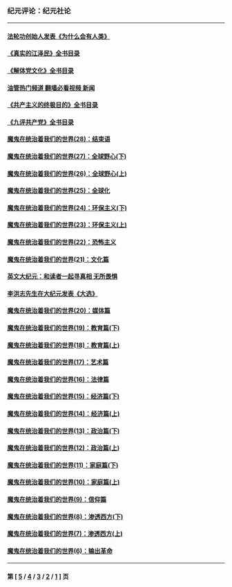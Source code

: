 ### 纪元评论：纪元社论
---
#### [法轮功创始人发表《为什么会有人类》](../../pages/nsc422/n13912117.md?03310330) 
#### [《真实的江泽民》全书目录](../../pages/nsc422/n13721399.md?03310330) 
#### [《解体党文化》全书目录](../../pages/nsc422/n13721157.md?03310330) 
#### [油管热门频道 翻墙必看视频 新闻](ok?03310330)
#### [《共产主义的终极目的》全书目录](../../pages/nsc422/n13721048.md?03310330) 
#### [《九评共产党》全书目录](../../pages/nsc422/n13708085.md?03310330) 
#### [魔鬼在统治着我们的世界(28)：结束语](../../pages/nsc422/n10936246.md?03310330) 
#### [魔鬼在统治着我们的世界(27)：全球野心(下)](../../pages/nsc422/n10928319.md?03310330) 
#### [魔鬼在统治着我们的世界(26)：全球野心(上)](../../pages/nsc422/n10900318.md?03310330) 
#### [魔鬼在统治着我们的世界(25)：全球化](../../pages/nsc422/n10788205.md?03310330) 
#### [魔鬼在统治着我们的世界(24)：环保主义(下)](../../pages/nsc422/n10695307.md?03310330) 
#### [魔鬼在统治着我们的世界(23)：环保主义(上)](../../pages/nsc422/n10688613.md?03310330) 
#### [魔鬼在统治着我们的世界(22)：恐怖主义](../../pages/nsc422/n10614727.md?03310330) 
#### [魔鬼在统治着我们的世界(21)：文化篇](../../pages/nsc422/n10597706.md?03310330) 
#### [英文大纪元：和读者一起寻真相 无所畏惧](../../pages/nsc422/n12542027.md?03310330) 
#### [李洪志先生在大纪元发表《大选》](../../pages/nsc422/n12534746.md?03310330) 
#### [魔鬼在统治着我们的世界(20)：媒体篇](../../pages/nsc422/n10586579.md?03310330) 
#### [魔鬼在统治着我们的世界(19)：教育篇(下)](../../pages/nsc422/n10564808.md?03310330) 
#### [魔鬼在统治着我们的世界(18)：教育篇(上)](../../pages/nsc422/n10526970.md?03310330) 
#### [魔鬼在统治着我们的世界(17)：艺术篇](../../pages/nsc422/n10499093.md?03310330) 
#### [魔鬼在统治着我们的世界(16)：法律篇](../../pages/nsc422/n10485969.md?03310330) 
#### [魔鬼在统治着我们的世界(15)：经济篇(下)](../../pages/nsc422/n10469975.md?03310330) 
#### [魔鬼在统治着我们的世界(14)：经济篇(上)](../../pages/nsc422/n10457370.md?03310330) 
#### [魔鬼在统治着我们的世界(13)：政治篇(下)](../../pages/nsc422/n10448270.md?03310330) 
#### [魔鬼在统治着我们的世界(12)：政治篇(上)](../../pages/nsc422/n10444576.md?03310330) 
#### [魔鬼在统治着我们的世界(11)：家庭篇(下)](../../pages/nsc422/n10440961.md?03310330) 
#### [魔鬼在统治着我们的世界(10)：家庭篇(上)](../../pages/nsc422/n10435448.md?03310330) 
#### [魔鬼在统治着我们的世界(9)：信仰篇](../../pages/nsc422/n10432159.md?03310330) 
#### [魔鬼在统治着我们的世界(8)：渗透西方(下)](../../pages/nsc422/n10429603.md?03310330) 
#### [魔鬼在统治着我们的世界(7)：渗透西方(上)](../../pages/nsc422/n10426013.md?03310330) 
#### [魔鬼在统治着我们的世界(6)：输出革命](../../pages/nsc422/n10421536.md?03310330) 

---
#### 第 [ [5](./5.md?03310330) / [4](./4.md?03310330) / [3](./3.md?03310330) / [2](./2.md?03310330) / [1](./1.md?03310330) ] 页
